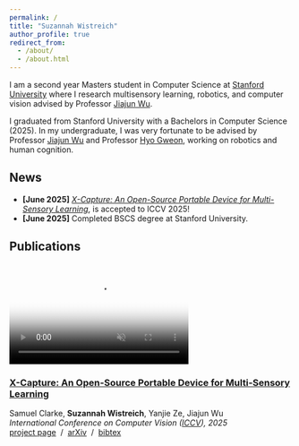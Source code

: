 ```yaml
---
permalink: /
title: "Suzannah Wistreich"
author_profile: true
redirect_from: 
  - /about/
  - /about.html
---
```


I am a second year Masters student in Computer Science at [Stanford University](https://www.cs.stanford.edu) where I research multisensory learning, robotics, and computer vision advised by Professor [Jiajun Wu](https://jiajunwu.com/).

I graduated from Stanford University with a Bachelors in Computer Science (2025). In my undergraduate, I was very fortunate to be advised by Professor [Jiajun Wu]((https://jiajunwu.com/)) and Professor [Hyo Gweon](https://psychology.stanford.edu/people/hyowon-gweon), working on robotics and human cognition.

## News
- **[June 2025]** *[X-Capture: An Open-Source Portable Device for Multi-Sensory Learning](https://arxiv.org/pdf/2504.02318)*, is accepted to ICCV 2025!
- **[June 2025]** Completed BSCS degree at Stanford University.

## Publications

<video width="320" height="180" controls poster="/images/video-thumb.jpg" autoplay muted loop>
  <source src="/images/CroppedTurntable2.mp4" type="video/mp4">
  Your browser does not support the video tag.
</video>

### [**X-Capture: An Open-Source Portable Device for Multi-Sensory Learning**](https://arxiv.org/pdf/2504.02318)

Samuel Clarke, <b>Suzannah Wistreich</b>, Yanjie Ze, Jiajun Wu<br>
*International Conference on Computer Vision ([ICCV](https://iccv.thecvf.com)), 2025*<br>
[project page](https://xcapture.github.io) &nbsp;/&nbsp; [arXiv](https://arxiv.org/pdf/2504.02318) &nbsp;/&nbsp; [bibtex](/files/2025xcapture.txt) &nbsp;